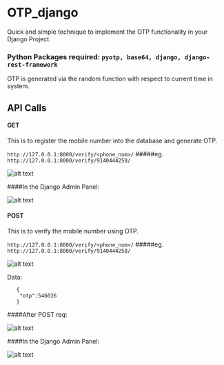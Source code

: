# OTP_django
Quick and simple technique to implement the OTP functionality in your Django Project.

### Python Packages required: ```pyotp, base64, django, django-rest-framework```
OTP is generated via the random function with respect to current time in system.

## API Calls

#### GET 
This is to register the mobile number into the database and generate OTP.

```http://127.0.0.1:8000/verify/<phone_num>/```
#####eg.
```http://127.0.0.1:8000/verify/9140444258/```


![alt text](https://github.com/Saumitra-Shukla/OTP_Django/blob/master/photos/Screenshot%20from%202020-09-12%2021-07-19.png?raw=true)



####In the Django Admin Panel:


![alt text](https://github.com/Saumitra-Shukla/OTP_Django/blob/master/photos/Screenshot%20from%202020-09-12%2021-22-24.png?raw=true)


#### POST
This is to verify the mobile number using OTP.

```http://127.0.0.1:8000/verify/<phone_num>/```
#####eg.
```http://127.0.0.1:8000/verify/9140444258/```



![alt text](https://github.com/Saumitra-Shukla/OTP_Django/blob/master/photos/Screenshot%20from%202020-09-12%2021-16-05.png?raw=true)



Data: 
```
   {
    "otp":546036
   }
```

####After POST req:



![alt text](https://github.com/Saumitra-Shukla/OTP_Django/blob/master/photos/Screenshot%20from%202020-09-12%2021-16-15.png?raw=true)



####In the Django Admin Panel:


![alt text](https://github.com/Saumitra-Shukla/OTP_Django/blob/master/photos/Screenshot%20from%202020-09-12%2021-22-42.png?raw=true)


